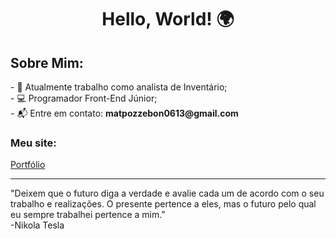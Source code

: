 <h1 align="center">Hello, World! 🌍</h1>

<div>
<!-- About me -->
<h2>Sobre Mim:</h2>
- 💼 Atualmente trabalho como analista de Inventário;<br>
- 💻 Programador Front-End Júnior; <br>
- 📬 Entre em contato: <strong>matpozzebon0613@gmail.com</strong><br>
  <h3>Meu site:</h3>
 <a href="https://meuportfolio-lac.vercel.app/">Portfólio</a>

</div>
<hr>
<div>
  <p>"Deixem que o futuro diga a verdade e avalie cada um de acordo com o seu trabalho e realizações. O presente pertence a eles, mas o futuro pelo qual eu sempre trabalhei pertence a mim."<br>-Nikola Tesla</p>
</div>
